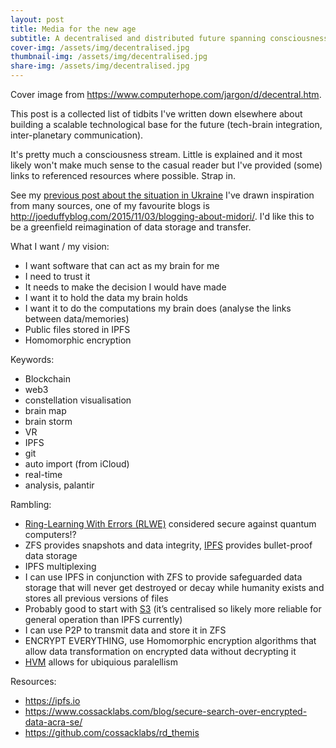 ```yaml
---
layout: post
title: Media for the new age
subtitle: A decentralised and distributed future spanning consciousness and space
cover-img: /assets/img/decentralised.jpg
thumbnail-img: /assets/img/decentralised.jpg
share-img: /assets/img/decentralised.jpg
---
```


Cover image from https://www.computerhope.com/jargon/d/decentral.htm.

This post is a collected list of tidbits I've written down elsewhere about building a scalable technological base for the future (tech-brain integration, inter-planetary communication).

It's pretty much a consciousness stream. Little is explained and it most likely won't make much sense to the casual reader but I've provided (some) links to referenced resources where possible. Strap in.

See my [previous post about the situation in Ukraine](/2022-02-27-ukraine/)
I've drawn inspiration from many sources, one of my favourite blogs is http://joeduffyblog.com/2015/11/03/blogging-about-midori/.
I'd like this to be a greenfield reimagination of data storage and transfer.

What I want / my vision:
- I want software that can act as my brain for me
- I need to trust it
- It needs to make the decision I would have made
- I want it to hold the data my brain holds
- I want it to do the computations my brain does (analyse the links between data/memories)
- Public files stored in IPFS
- Homomorphic encryption

Keywords:
- Blockchain
- web3
- constellation visualisation
- brain map
- brain storm
- VR
- IPFS
- git
- auto import (from iCloud)
- real-time
- analysis, palantir

Rambling:
- [Ring-Learning With Errors (RLWE)](http://homomorphicencryption.org/introduction/) considered secure against quantum computers!?
- ZFS provides snapshots and data integrity, [IPFS](https://ipfs.io) provides bullet-proof data storage
- IPFS multiplexing
- I can use IPFS in conjunction with ZFS to provide safeguarded data storage that will never get destroyed or decay while humanity exists and stores all previous versions of files
- Probably good to start with [S3](https://github.com/openzfs/zfs/issues/12119) (it’s centralised so likely more reliable for general operation than IPFS currently)
- I can use P2P to transmit data and store it in ZFS 
- ENCRYPT EVERYTHING, use Homomorphic encryption algorithms that allow data transformation on encrypted data without decrypting it
- [HVM](https://github.com/Kindelia/HVM) allows for ubiquious paralellism

Resources:
- https://ipfs.io
- https://www.cossacklabs.com/blog/secure-search-over-encrypted-data-acra-se/
- https://github.com/cossacklabs/rd_themis
